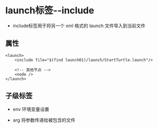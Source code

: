 # launch标签--include

- include标签用于将另一个 xml 格式的 launch 文件导入到当前文件
  
## 属性
```
<launch>
    <include file="$(find launch01)/launch/StartTurtle.launch"/>

    <!-- 其他节点 -->
    <node />
</launch>
```
## 子级标签

- env 环境变量设置

- arg 将参数传递给被包含的文件